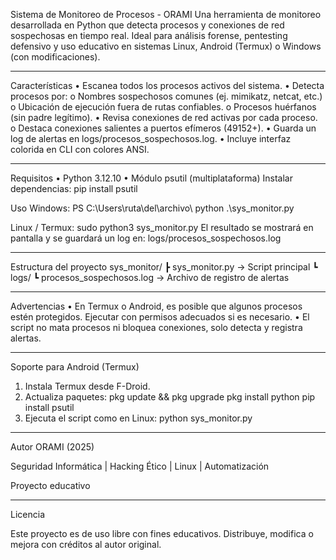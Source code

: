 Sistema de Monitoreo de Procesos - ORAMI
Una herramienta de monitoreo desarrollada en Python que detecta procesos y conexiones de red sospechosas en tiempo real. Ideal para análisis forense, pentesting defensivo y uso educativo en sistemas Linux, Android (Termux) o Windows (con modificaciones).
________________________________________
Características
•	Escanea todos los procesos activos del sistema.
•	Detecta procesos por:
o	Nombres sospechosos comunes (ej. mimikatz, netcat, etc.)
o	Ubicación de ejecución fuera de rutas confiables.
o	Procesos huérfanos (sin padre legítimo).
•	Revisa conexiones de red activas por cada proceso.
o	Destaca conexiones salientes a puertos efímeros (49152+).
•	Guarda un log de alertas en logs/procesos_sospechosos.log.
•	Incluye interfaz colorida en CLI con colores ANSI.
________________________________________
Requisitos
•	Python 3.12.10
•	Módulo psutil (multiplataforma)
Instalar dependencias:
  pip install psutil

Uso
Windows:
  PS C:\Users\ruta\del\archivo\ python .\sys_monitor.py

Linux / Termux:
  sudo python3 sys_monitor.py
El resultado se mostrará en pantalla y se guardará un log en:
  logs/procesos_sospechosos.log
________________________________________
Estructura del proyecto
sys_monitor/
 ┣ sys_monitor.py          → Script principal
 ┗ logs/
    ┗ procesos_sospechosos.log   → Archivo de registro de alertas
________________________________________
Advertencias
•	En Termux o Android, es posible que algunos procesos estén protegidos. Ejecutar con permisos adecuados si es necesario.
•	El script no mata procesos ni bloquea conexiones, solo detecta y registra alertas.
________________________________________
Soporte para Android (Termux)
1.	Instala Termux desde F-Droid.
2.	Actualiza paquetes:
  pkg update && pkg upgrade
  pkg install python
  pip install psutil
4.	Ejecuta el script como en Linux:
  python sys_monitor.py
________________________________________
Autor
ORAMI (2025)

Seguridad Informática | Hacking Ético | Linux | Automatización

Proyecto educativo
________________________________________
Licencia

Este proyecto es de uso libre con fines educativos.
Distribuye, modifica o mejora con créditos al autor original.


